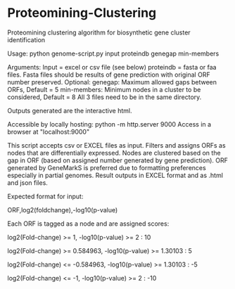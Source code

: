 # Proteomining-Clustering
Proteomining clustering algorithm for biosynthetic gene cluster identification

Usage: python genome-script.py input proteindb genegap min-members

Arguments:
Input = excel or csv file (see below)
proteindb = fasta or faa files. Fasta files should be results of gene prediction with original ORF number preserved.
Optional:
genegap: Maximum allowed gaps between ORFs, Default = 5
min-members: Minimum nodes in a cluster to be considered, Default = 8
All 3 files need to be in the same directory.

Outputs generated are the interactive html. 

Accessible by locally hosting:
python -m http.server 9000
Access in a browser at "localhost:9000"

This script accepts csv or EXCEL files as input. Filters and assigns ORFs as nodes that are differentially expressed.
Nodes are clustered based on the gap in ORF (based on assigned number generated by gene prediction).
ORF generated by GeneMarkS is preferred due to formatting preferences especially in partial genomes.
Result outputs in EXCEL format and as .html and json files.


Expected format for input:

ORF,log2(foldchange),-log10(p-value)

Each ORF is tagged as a node and are assigned scores:

log2(Fold-change) >= 1, 	-log10(p-value) >= 2 		: 10

log2(Fold-change) >= 0.584963, 	-log10(p-value) >= 1.30103 	: 5

log2(Fold-change) <= -0.584963, -log10(p-value) >= 1.30103 	: -5

log2(Fold-change) <= -1, 	-log10(p-value) >= 2 		: -10
